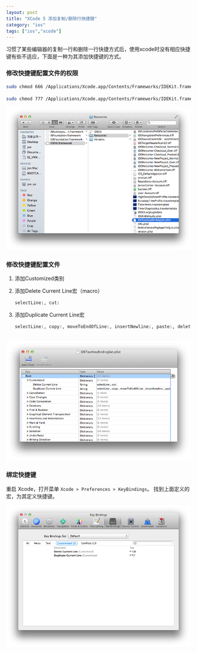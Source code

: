 ```yaml
---
layout: post
title: "XCode 5 添加复制/删除行快捷键"
category: "ios"
tags: ["ios","xcode"]
---
```



习惯了某些编辑器的复制一行和删除一行快捷方式后，使用xcode时没有相应快捷键有些不适应，下面是一种为其添加快捷键的方式。

### 修改快捷键配置文件的权限

```bash
sudo chmod 666 /Applications/Xcode.app/Contents/Frameworks/IDEKit.framework/Resources/IDETextKeyBindingSet.plist

sudo chmod 777 /Applications/Xcode.app/Contents/Frameworks/IDEKit.framework/Resources/
```

![](/images/posts/duplicate_delete_line_2.png)

### 修改快捷键配置文件

1. 添加Customized类别
1. 添加Delete Current Line宏（macro）  

	```bash
	selectLine:, cut:
	```

1. 添加Duplicate Current Line宏  

	```bash
	selectLine:, copy:, moveToEndOfLine:, insertNewline:, paste:, deleteBackward:  
	```

&nbsp;
![](/images/posts/duplicate_delete_line_1.png)

### 绑定快捷键
重启 Xcode，打开菜单 `Xcode > Preferences > KeyBindings`。 找到上面定义的宏，为其定义快捷键。

![](/images/posts/duplicate_delete_line_3.png)